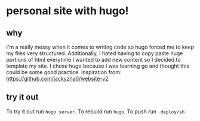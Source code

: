 # personal site with hugo! 
## why 
I'm a really messy when it comes to writing code so hugo forced me to keep my files very structured. Additionally, I hated having to copy paste huge portions of html everytime I wanted to add new content so I decided to template my site. I chose hugo because I was learning go and thought this could be some good practice. inspiration from: https://github.com/jackyzha0/website-v2

## try it out
To try it out run `hugo server`. To rebuild run `hugo`. To push run `.deploy/sh`

